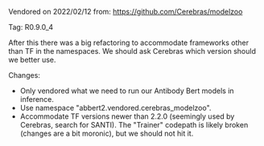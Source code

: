 Vendored on 2022/02/12 from: https://github.com/Cerebras/modelzoo

Tag: R0.9.0_4

After this there was a big refactoring to accommodate frameworks other than TF in the namespaces.
We should ask Cerebras which version should we better use.

Changes:
  - Only vendored what we need to run our Antibody Bert models in inference.
  - Use namespace "abbert2.vendored.cerebras_modelzoo".
  - Accommodate TF versions newer than 2.2.0 (seemingly used by Cerebras, search for SANTI).
    The "Trainer" codepath is likely broken (changes are a bit moronic), but we should not hit it. 
